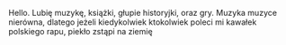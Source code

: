 Hello. Lubię muzykę, książki, głupie historyjki, oraz gry.
Muzyka muzyce nierówna, dlatego jeżeli kiedykolwiek ktokolwiek poleci mi kawałek polskiego rapu, piekło zstąpi na ziemię
